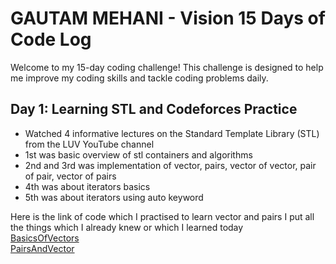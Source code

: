 # GAUTAM MEHANI - Vision 15 Days of Code Log

Welcome to my 15-day coding challenge! This challenge is designed to help me improve my coding skills and tackle coding problems daily.

## Day 1: Learning STL and Codeforces Practice

  - Watched 4 informative lectures on the Standard Template Library (STL) from the LUV YouTube     channel
  - 1st was basic overview of stl containers and algorithms
  - 2nd and 3rd was implementation of vector, pairs, vector of vector, pair of pair, vector of     pairs
  - 4th was about iterators basics
  - 5th was about iterators using auto keyword

Here is the link of code which I practised to learn vector and pairs I put all the things which I already knew or which I learned today <br>
 [BasicsOfVectors](https://pastebin.com/agsDBiZC) <br>
 [PairsAndVector](https://pastebin.com/ipMirTQ3)

 


